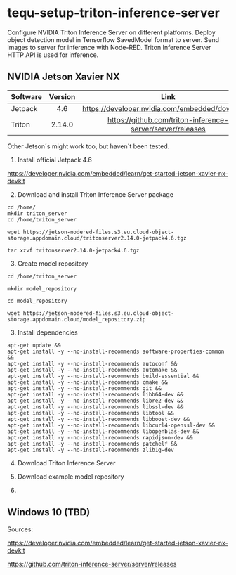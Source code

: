 # tequ-setup-triton-inference-server
Configure NVIDIA Triton Inference Server on different platforms. Deploy object detection model in Tensorflow SavedModel format to server. Send images to server for inference with Node-RED. Triton Inference Server HTTP API is used for inference.

## NVIDIA Jetson Xavier NX

| Software      | Version       | Link |
| ------------- |:-------------:| :-------------:| 
| Jetpack       | 4.6           | https://developer.nvidia.com/embedded/downloads |
| Triton        | 2.14.0        | https://github.com/triton-inference-server/server/releases |

Other Jetson´s might work too, but haven´t been tested.

1. Install official Jetpack 4.6

https://developer.nvidia.com/embedded/learn/get-started-jetson-xavier-nx-devkit

2. Download and install Triton Inference Server package
```
cd /home/
mkdir triton_server
cd /home/triton_server
```

```
wget https://jetson-nodered-files.s3.eu.cloud-object-storage.appdomain.cloud/tritonserver2.14.0-jetpack4.6.tgz
```

```
tar xzvf tritonserver2.14.0-jetpack4.6.tgz
```

3. Create model repository
```
cd /home/triton_server
```
```
mkdir model_repository
```
```
cd model_repository
```
```
wget https://jetson-nodered-files.s3.eu.cloud-object-storage.appdomain.cloud/model_repository.zip
```






3. Install dependencies

```
apt-get update && 
apt-get install -y --no-install-recommends software-properties-common &&
apt-get install -y --no-install-recommends autoconf &&
apt-get install -y --no-install-recommends automake &&
apt-get install -y --no-install-recommends build-essential &&
apt-get install -y --no-install-recommends cmake &&
apt-get install -y --no-install-recommends git &&
apt-get install -y --no-install-recommends libb64-dev &&
apt-get install -y --no-install-recommends libre2-dev &&
apt-get install -y --no-install-recommends libssl-dev &&
apt-get install -y --no-install-recommends libtool &&
apt-get install -y --no-install-recommends libboost-dev &&
apt-get install -y --no-install-recommends libcurl4-openssl-dev &&
apt-get install -y --no-install-recommends libopenblas-dev &&
apt-get install -y --no-install-recommends rapidjson-dev &&
apt-get install -y --no-install-recommends patchelf &&
apt-get install -y --no-install-recommends zlib1g-dev
```

4. Download Triton Inference Server 

5. Download example model repository

6. 

## Windows 10 (TBD)



Sources:

https://developer.nvidia.com/embedded/learn/get-started-jetson-xavier-nx-devkit

https://github.com/triton-inference-server/server/releases
